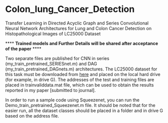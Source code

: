 # Colon_lung_Cancer_Detection
Transfer Learning in Directed Acyclic Graph and Series Convolutional Neural Network Architectures for Lung and Colon Cancer Detection on Histopathological Images of LC25000 Dataset


**** **Trained models and Further Details will be shared after acceptance of the paper** ****


Two separate files are published for CNN in series (my_train_pretrained_SERIESnet.m) and DAG (my_train_pretrained_DAGnets.m) architectures. The LC25000 dataset for this task must be downloaded from [here](https://www.kaggle.com/datasets/andrewmvd/lung-and-colon-cancer-histopathological-images) and placed on the local hard drive (for example, in drive G). The addresses of the test and training files are placed in trainvaliddata.mat file, which can be used to obtain the results reported in my paper [submitted to journal].

In order to run a sample code using Squeezenet, you can run the Demo_train_pretrained_Squeezenet.m file. It should be noted that for the easier run, all the dataset classes should be placed in a folder and in drive G based on the address file.
